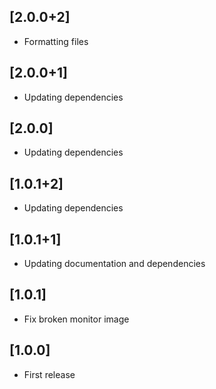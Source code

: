 ## [2.0.0+2]

- Formatting files

## [2.0.0+1]

- Updating dependencies

## [2.0.0]

- Updating dependencies

## [1.0.1+2]

- Updating dependencies

## [1.0.1+1]

- Updating documentation and dependencies

## [1.0.1]

- Fix broken monitor image 

## [1.0.0]

- First release 